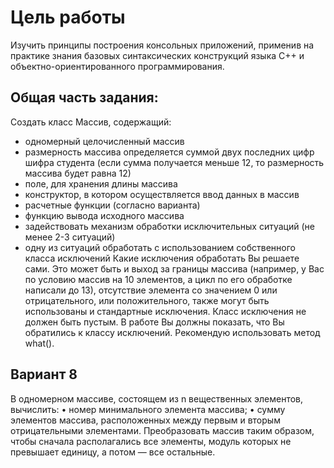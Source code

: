 # Цель работы
Изучить принципы построения консольных приложений, применив на практике знания
базовых синтаксических конструкций языка C++ и объектно-ориентированного
программирования. 

## Общая часть задания:
Создать класс Массив, содержащий:
- одномерный целочисленный массив
- размерность массива определяется суммой двух последних цифр шифра студента (если
сумма получается меньше 12, то размерность массива будет равна 12)
- поле, для хранения длины массива
- конструктор, в котором осуществляется ввод данных в массив
- расчетные функции (согласно варианта)
- функцию вывода исходного массива
- задействовать механизм обработки исключительных ситуаций (не менее 2-3 ситуаций)
- одну из ситуаций обработать с использованием собственного класса исключений
Какие исключения обработать Вы решаете сами. Это может быть и выход за
границы массива (например, у Вас по условию массив на 10 элементов, а цикл по его
обработке написали до 13), отсутствие элемента со значением 0 или отрицательного, или
положительного, также могут быть использованы и стандартные исключения. Класс
исключения не должен быть пустым. В работе Вы должны показать, что Вы обратились к
классу исключений. Рекомендую использовать метод what().

## Вариант 8
В одномерном массиве, состоящем из n вещественных элементов, вычислить:
• номер минимального элемента массива;
• сумму элементов массива, расположенных между первым и вторым отрицательными
элементами.
Преобразовать массив таким образом, чтобы сначала располагались все элементы, модуль
которых не превышает единицу, а потом — все остальные. 